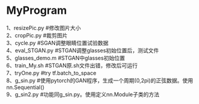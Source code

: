 # MyProgram
1、resizePic.py   #修改图片大小  
2、cropPic.py     #裁剪图片  
3、cycle.py       #SGAN调整眼睛位置试验数据  
4、eval_STGAN.py  #STGAN调整glasses初始位置后，测试文件  
5、glasses_demo.m #STGAN中glasses初始位置  
6、train_My.sh    #STGAN原.sh文件出错，修改后可运行  
7、tryOne.py      #try tf.batch_to_space  
8、g_sin.py       #使用pytorch的GAN程序，生成一个周期(0,2pi)的正弦数据。使用nn.Sequential()  
9、g_sin2.py      #功能同g_sin.py。使用定义nn.Module子类的方法  

